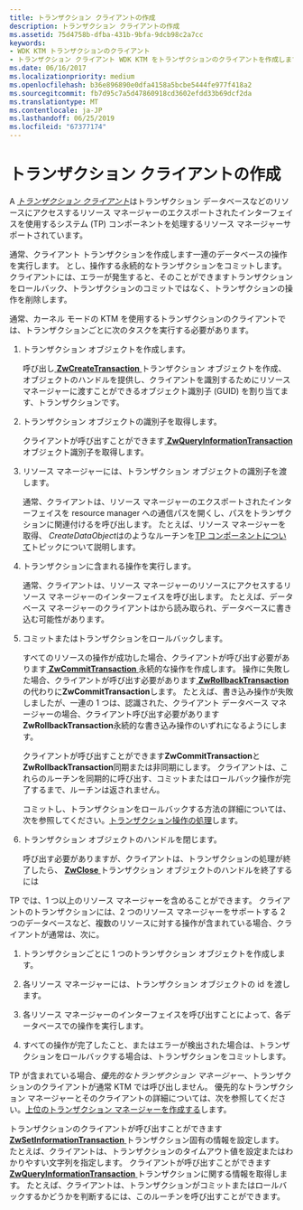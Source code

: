 ```yaml
---
title: トランザクション クライアントの作成
description: トランザクション クライアントの作成
ms.assetid: 75d4758b-dfba-431b-9bfa-9dcb98c2a7cc
keywords:
- WDK KTM トランザクションのクライアント
- トランザクション クライアント WDK KTM をトランザクションのクライアントを作成します。
ms.date: 06/16/2017
ms.localizationpriority: medium
ms.openlocfilehash: b36e896890e0dfa4158a5bcbe5444fe977f418a2
ms.sourcegitcommit: fb7d95c7a5d47860918cd3602efdd33b69dcf2da
ms.translationtype: MT
ms.contentlocale: ja-JP
ms.lasthandoff: 06/25/2019
ms.locfileid: "67377174"
---
```

# <a name="creating-a-transactional-client"></a>トランザクション クライアントの作成


A [*トランザクション クライアント*](transaction-processing-terms.md#ktm-term-transactional-client)はトランザクション データベースなどのリソースにアクセスするリソース マネージャーのエクスポートされたインターフェイスを使用するシステム (TP) コンポーネントを処理するリソース マネージャーサポートされています。

通常、クライアント トランザクションを作成します一連のデータベースの操作を実行します。 とし、操作する永続的なトランザクションをコミットします。 クライアントには、エラーが発生すると、そのことができますトランザクションをロールバック、トランザクションのコミットではなく、トランザクションの操作を削除します。

通常、カーネル モードの KTM を使用するトランザクションのクライアントでは、トランザクションごとに次のタスクを実行する必要があります。

1.  トランザクション オブジェクトを作成します。

    呼び出し[ **ZwCreateTransaction** ](https://docs.microsoft.com/windows-hardware/drivers/ddi/content/wdm/nf-wdm-ntcreatetransaction)トランザクション オブジェクトを作成、オブジェクトのハンドルを提供し、クライアントを識別するためにリソース マネージャーに渡すことができるオブジェクト識別子 (GUID) を割り当てます、トランザクションです。

2.  トランザクション オブジェクトの識別子を取得します。

    クライアントが呼び出すことができます[ **ZwQueryInformationTransaction** ](https://docs.microsoft.com/windows-hardware/drivers/ddi/content/wdm/nf-wdm-ntqueryinformationtransaction)オブジェクト識別子を取得します。

3.  リソース マネージャーには、トランザクション オブジェクトの識別子を渡します。

    通常、クライアントは、リソース マネージャーのエクスポートされたインターフェイスを resource manager への通信パスを開くし、パスをトランザクションに関連付けるを呼び出します。 たとえば、リソース マネージャーを取得、 *CreateDataObject*はのようなルーチンを[TP コンポーネントについて](understanding-tps-components.md)トピックについて説明します。

4.  トランザクションに含まれる操作を実行します。

    通常、クライアントは、リソース マネージャーのリソースにアクセスするリソース マネージャーのインターフェイスを呼び出します。 たとえば、データベース マネージャーのクライアントはから読み取られ、データベースに書き込む可能性があります。

5.  コミットまたはトランザクションをロールバックします。

    すべてのリソースの操作が成功した場合、クライアントが呼び出す必要があります[ **ZwCommitTransaction** ](https://docs.microsoft.com/windows-hardware/drivers/ddi/content/wdm/nf-wdm-ntcommittransaction)永続的な操作を作成します。 操作に失敗した場合、クライアントが呼び出す必要があります[ **ZwRollbackTransaction** ](https://docs.microsoft.com/windows-hardware/drivers/ddi/content/wdm/nf-wdm-ntrollbacktransaction)の代わりに**ZwCommitTransaction**します。 たとえば、書き込み操作が失敗しましたが、一連の 1 つは、認識された、クライアント データベース マネージャーの場合、クライアント呼び出す必要があります**ZwRollbackTransaction**永続的な書き込み操作のいずれになるようにします。

    クライアントが呼び出すことができます**ZwCommitTransaction**と**ZwRollbackTransaction**同期または非同期にします。 クライアントは、これらのルーチンを同期的に呼び出す、コミットまたはロールバック操作が完了するまで、ルーチンは返されません。

    コミットし、トランザクションをロールバックする方法の詳細については、次を参照してください。[トランザクション操作の処理](handling-transaction-operations.md)します。

6.  トランザクション オブジェクトのハンドルを閉じます。

    呼び出す必要がありますが、クライアントは、トランザクションの処理が終了したら、 [ **ZwClose** ](https://docs.microsoft.com/windows-hardware/drivers/ddi/content/ntifs/nf-ntifs-ntclose)トランザクション オブジェクトのハンドルを終了するには

TP では、1 つ以上のリソース マネージャーを含めることができます。 クライアントのトランザクションには、2 つのリソース マネージャーをサポートする 2 つのデータベースなど、複数のリソースに対する操作が含まれている場合、クライアントが通常は、次に。

1.  トランザクションごとに 1 つのトランザクション オブジェクトを作成します。

2.  各リソース マネージャーには、トランザクション オブジェクトの id を渡します。

3.  各リソース マネージャーのインターフェイスを呼び出すことによって、各データベースでの操作を実行します。

4.  すべての操作が完了したこと、またはエラーが検出された場合は、トランザクションをロールバックする場合は、トランザクションをコミットします。

TP が含まれている場合、*優先的なトランザクション マネージャー*、トランザクションのクライアントが通常 KTM では呼び出しません。 優先的なトランザクション マネージャーとそのクライアントの詳細については、次を参照してください。[上位のトランザクション マネージャーを作成する](creating-a-superior-transaction-manager.md)します。

トランザクションのクライアントが呼び出すことができます[ **ZwSetInformationTransaction** ](https://docs.microsoft.com/windows-hardware/drivers/ddi/content/wdm/nf-wdm-ntsetinformationtransaction)トランザクション固有の情報を設定します。 たとえば、クライアントは、トランザクションのタイムアウト値を設定またはわかりやすい文字列を指定します。 クライアントが呼び出すことができます[ **ZwQueryInformationTransaction** ](https://docs.microsoft.com/windows-hardware/drivers/ddi/content/wdm/nf-wdm-ntqueryinformationtransaction)トランザクションに関する情報を取得します。 たとえば、クライアントは、トランザクションがコミットまたはロールバックするかどうかを判断するには、このルーチンを呼び出すことができます。

 

 




